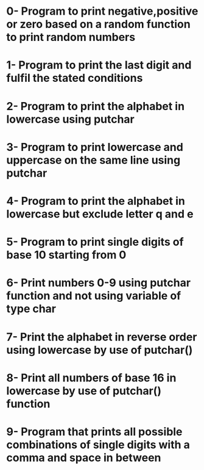# 0- Program to print negative,positive or zero based on a random function to print random numbers
# 1- Program to print the last digit and fulfil the stated conditions
# 2- Program to print the alphabet in lowercase using putchar
# 3- Program to print lowercase and uppercase on the same line using putchar
# 4- Program to print the alphabet in lowercase but exclude letter q and e
# 5- Program to print single digits of base 10 starting from 0
# 6- Print numbers 0-9 using putchar function and not using variable of type char
# 7- Print the alphabet in reverse order using lowercase by use of putchar()
# 8- Print all numbers of base 16 in lowercase by use of putchar() function
# 9- Program that prints all possible combinations of single digits with a comma and space in between
